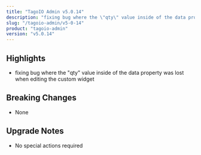 ```yaml
---
title: "TagoIO Admin v5.0.14"
description: "fixing bug where the \"qty\" value inside of the data property was lost when editing the custom widget"
slug: "/tagoio-admin/v5-0-14"
product: "tagoio-admin"
version: "v5.0.14"
---
```


## Highlights

- fixing bug where the "qty" value inside of the data property was lost when editing the custom widget

## Breaking Changes

- None

## Upgrade Notes

- No special actions required
